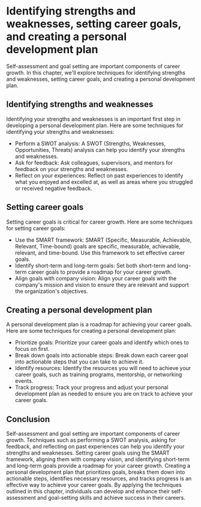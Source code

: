 Identifying strengths and weaknesses, setting career goals, and creating a personal development plan
=================================================================================================================================================

Self-assessment and goal setting are important components of career growth. In this chapter, we'll explore techniques for identifying strengths and weaknesses, setting career goals, and creating a personal development plan.

Identifying strengths and weaknesses
------------------------------------

Identifying your strengths and weaknesses is an important first step in developing a personal development plan. Here are some techniques for identifying your strengths and weaknesses:

* Perform a SWOT analysis: A SWOT (Strengths, Weaknesses, Opportunities, Threats) analysis can help you identify your strengths and weaknesses.
* Ask for feedback: Ask colleagues, supervisors, and mentors for feedback on your strengths and weaknesses.
* Reflect on your experiences: Reflect on past experiences to identify what you enjoyed and excelled at, as well as areas where you struggled or received negative feedback.

Setting career goals
--------------------

Setting career goals is critical for career growth. Here are some techniques for setting career goals:

* Use the SMART framework: SMART (Specific, Measurable, Achievable, Relevant, Time-bound) goals are specific, measurable, achievable, relevant, and time-bound. Use this framework to set effective career goals.
* Identify short-term and long-term goals: Set both short-term and long-term career goals to provide a roadmap for your career growth.
* Align goals with company vision: Align your career goals with the company's mission and vision to ensure they are relevant and support the organization's objectives.

Creating a personal development plan
------------------------------------

A personal development plan is a roadmap for achieving your career goals. Here are some techniques for creating a personal development plan:

* Prioritize goals: Prioritize your career goals and identify which ones to focus on first.
* Break down goals into actionable steps: Break down each career goal into actionable steps that you can take to achieve it.
* Identify resources: Identify the resources you will need to achieve your career goals, such as training programs, mentorship, or networking events.
* Track progress: Track your progress and adjust your personal development plan as needed to ensure you are on track to achieve your career goals.

Conclusion
----------

Self-assessment and goal setting are important components of career growth. Techniques such as performing a SWOT analysis, asking for feedback, and reflecting on past experiences can help you identify your strengths and weaknesses. Setting career goals using the SMART framework, aligning them with company vision, and identifying short-term and long-term goals provide a roadmap for your career growth. Creating a personal development plan that prioritizes goals, breaks them down into actionable steps, identifies necessary resources, and tracks progress is an effective way to achieve your career goals. By applying the techniques outlined in this chapter, individuals can develop and enhance their self-assessment and goal-setting skills and achieve success in their careers.
